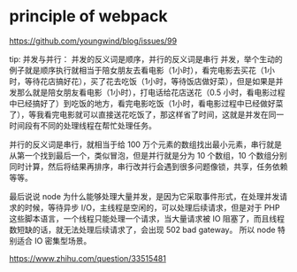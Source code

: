 # principle of webpack

https://github.com/youngwind/blog/issues/99



tip:
并发与并行：
并发的反义词是顺序，并行的反义词是串行
并发，举个生动的例子就是顺序执行就相当于陪女朋友去看电影（1小时），看完电影去买花（1小时，等待花店搞好花），买了花去吃饭（1小时，等待饭店做好菜），但是如果是并发那么就是陪女朋友看电影（1小时），打电话给花店送花（0.5 小时，看电影过程中已经搞好了）到吃饭的地方，看完电影吃饭（1小时，看电影过程中已经做好菜了），等我看完电影就可以直接送花吃饭了，那这样省了时间，这就是并发在同一时间段有不同的处理线程在帮忙处理任务。

并行的反义词是串行，就相当于给 100 万个元素的数组找出最小元素，串行就是从第一个找到最后一个，类似冒泡，但是并行就是分为 10 个数组，10 个数组分别同时计算，然后将结果再排序，串行改并行会遇到很多问题像锁，共享，任务依赖等等。

最后说说 node 为什么能够处理大量并发，是因为它采取事件形式，在处理并发请求的时候，等待异步 I/O，主线程是空闲的，可以处理后续请求，但是对于 PHP 这些脚本语言，一个线程只能处理一个请求，当大量请求被 IO 阻塞了，而且线程数短缺的话，就无法处理后续请求了，会出现 502 bad gateway。
所以 node 特别适合 IO 密集型场景。

https://www.zhihu.com/question/33515481